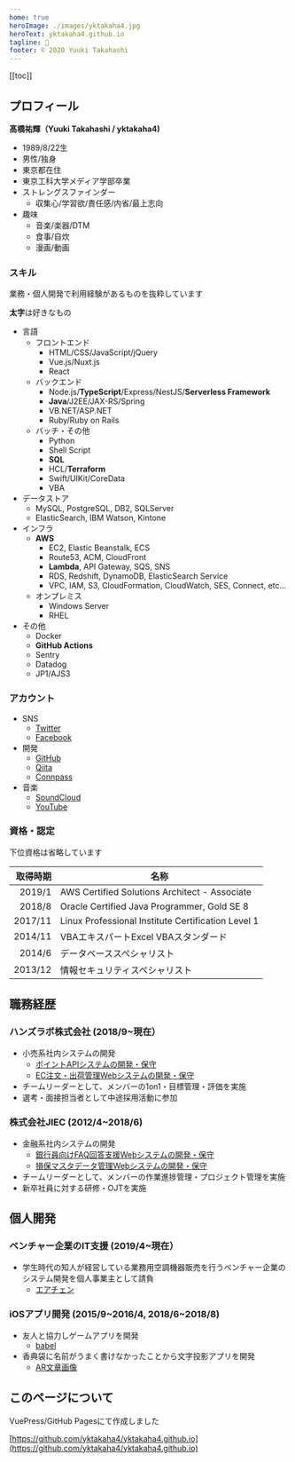 ```yaml
---
home: true
heroImage: ./images/yktakaha4.jpg
heroText: yktakaha4.github.io
tagline: 🐧
footer: © 2020 Yuuki Takahashi
---
```


[[toc]]

## プロフィール

**髙橋祐輝（Yuuki Takahashi / yktakaha4)**

- 1989/8/22生
- 男性/独身
- 東京都在住
- 東京工科大学メディア学部卒業
- ストレングスファインダー
  - 収集心/学習欲/責任感/内省/最上志向
- 趣味
  - 音楽/楽器/DTM
  - 食事/自炊
  - 漫画/動画

### スキル

業務・個人開発で利用経験があるものを抜粋しています

**太字**は好きなもの

- 言語
  - フロントエンド
    - HTML/CSS/JavaScript/jQuery
    - Vue.js/Nuxt.js
    - React
  - バックエンド
    - Node.js/**TypeScript**/Express/NestJS/**Serverless Framework**
    - **Java**/J2EE/JAX-RS/Spring
    - VB.NET/ASP.NET
    - Ruby/Ruby on Rails
  - バッチ・その他
    - Python
    - Shell Script
    - **SQL**
    - HCL/**Terraform**
    - Swift/UIKit/CoreData
    - VBA
- データストア
  - MySQL, PostgreSQL, DB2, SQLServer
  - ElasticSearch, IBM Watson, Kintone
- インフラ
  - **AWS**
    - EC2, Elastic Beanstalk, ECS
    - Route53, ACM, CloudFront
    - **Lambda**, API Gateway, SQS, SNS
    - RDS, Redshift, DynamoDB, ElasticSearch Service
    - VPC, IAM, S3, CloudFormation, CloudWatch, SES, Connect, etc...
  - オンプレミス
    - Windows Server
    - RHEL
- その他
  - Docker
  - **GitHub Actions**
  - Sentry
  - Datadog
  - JP1/AJS3

### アカウント

- SNS
  - [Twitter](https://twitter.com/yktakaha4)
  - [Facebook](https://www.facebook.com/profile.php?id=100008421756149)
- 開発
  - [GitHub](https://github.com/yktakaha4)
  - [Qiita](https://qiita.com/yktakaha4)
  - [Connpass](https://connpass.com/user/yktakaha4)
- 音楽
  - [SoundCloud](https://soundcloud.com/yktakaha4)
  - [YouTube](https://www.youtube.com/channel/UCPcWh58YJKVS2R15Aq9OGMQ)

### 資格・認定

下位資格は省略しています

| 取得時期 | 名称 |
| ---:| --- |
| 2019/1 | AWS Certified Solutions Architect - Associate |
| 2018/8 | Oracle Certified Java Programmer, Gold SE 8 |
| 2017/11 | Linux Professional Institute Certification Level 1 |
| 2014/11 | VBAエキスパートExcel VBAスタンダード |
| 2014/6 | データベーススペシャリスト |
| 2013/12 | 情報セキュリティスペシャリスト |

## 職務経歴

### ハンズラボ株式会社 (2018/9~現在）

- 小売系社内システムの開発
  - [ポイントAPIシステムの開発・保守](https://hands.net/guide/hc/index.html)
  - [EC注文・出荷管理Webシステムの開発・保守](https://www.hands-lab.com/tech/entry/4835.html)
- チームリーダーとして、メンバーの1on1・目標管理・評価を実施
- 選考・面接担当者として中途採用活動に参加

### 株式会社JIEC (2012/4~2018/6)

- 金融系社内システムの開発
  - [銀行員向けFAQ回答支援Webシステムの開発・保守](https://www.nikkei.com/article/DGXLRSP437574_U7A220C1000000)
  - [損保マスタデータ管理Webシステムの開発・保守](https://www.sompo-hd.com/~/media/hd/files/doc/pdf/news2011/20120323_1.pdf)
- チームリーダーとして、メンバーの作業進捗管理・プロジェクト管理を実施
- 新卒社員に対する研修・OJTを実施

## 個人開発

### ベンチャー企業のIT支援 (2019/4~現在）

- 学生時代の知人が経営している業務用空調機器販売を行うベンチャー企業のシステム開発を個人事業主として請負
  - [エアチェン](https://ac-change.jp/)

### iOSアプリ開発 (2015/9~2016/4, 2018/6~2018/8)

- 友人と協力しゲームアプリを開発
  - [babel](https://apps.apple.com/jp/app/babel/id1083929413)
- 香典袋に名前がうまく書けなかったことから文字投影アプリを開発
  - [AR文章画像](https://apps.apple.com/jp/app/ar%E6%96%87%E7%AB%A0%E7%94%BB%E5%83%8F/id1423014616)

## このページについて

VuePress/GitHub Pagesにて作成しました

[https://github.com/yktakaha4/yktakaha4.github.io](https://github.com/yktakaha4/yktakaha4.github.io)
